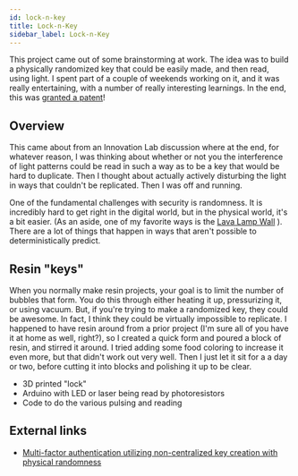 ```yaml
---
id: lock-n-key 
title: Lock-n-Key
sidebar_label: Lock-n-Key
---
```

This project came out of some brainstorming at work.  The idea was to build a physically randomized key that could be easily made, and then read, using light.  I spent part of a couple of weekends working on it, and it was really entertaining, with a number of really interesting learnings.  In the end, this was [granted a patent](https://patents.google.com/patent/US20210019387A1/en?oq=US2021019387A1)!

## Overview

This came about from an Innovation Lab discussion where at the end, for whatever reason, I was thinking about whether or not you the interference of light patterns could be read in such a way as to be a key that would be hard to duplicate.  Then I thought about actually actively disturbing the light in ways that couldn't be replicated.  Then I was off and running.

One of the fundamental challenges with security is randomness.  It is incredibly hard to get right in the digital world, but in the physical world, it's a bit easier.  (As an aside, one of my favorite ways is the [Lava Lamp Wall](https://www.cloudflare.com/learning/ssl/lava-lamp-encryption/) ).  There are a lot of things that happen in ways that aren't possible to deterministically predict.

## Resin "keys"

When you normally make resin projects, your goal is to limit the number of bubbles that form.  You do this through either heating it up, pressurizing it, or using vacuum.  But, if you're trying to make a randomized key, they could be awesome.  In fact, I think they could be virtually impossible to replicate.  I happened to have resin around from a prior project (I'm sure all of you have it at home as well, right?), so I created a quick form and poured a block of resin, and stirred it around.  I tried adding some food coloring to increase it even more, but that didn't work out very well.  Then I just let it sit for a a day or two, before cutting it into blocks and polishing it up to be clear.


*  3D printed "lock"
*  Arduino with LED or laser being read by photoresistors
  *  Code to do the various pulsing and reading

## External links
* [Multi-factor authentication utilizing non-centralized key creation with physical randomness](https://patents.google.com/patent/US20210019387A1/en?oq=US2021019387A1)
